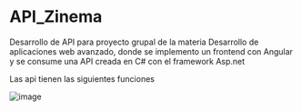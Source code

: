 # API_Zinema

Desarrollo de API para proyecto grupal de la materia Desarrollo de aplicaciones web avanzado, donde se implemento un frontend con Angular
y se consume una API creada en C# con el framework Asp.net 

Las api tienen las siguientes funciones 

![image](https://user-images.githubusercontent.com/69605526/232691899-5340e004-97e3-47ad-a138-faa267001da1.png)

